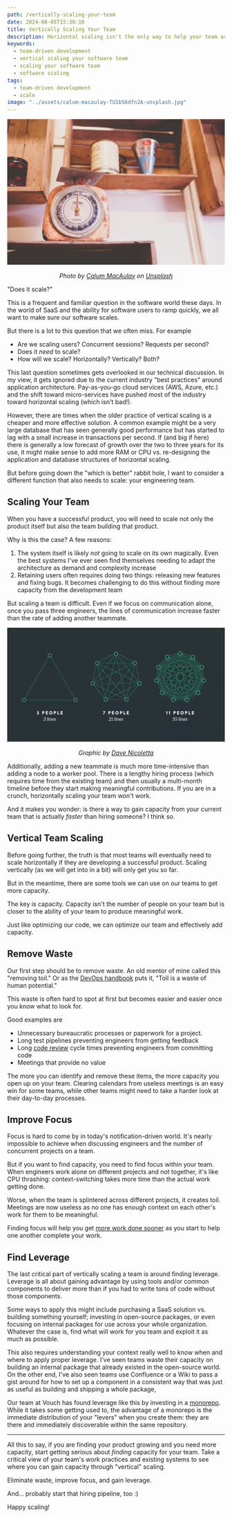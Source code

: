 ```yaml
---
path: /vertically-scaling-your-team
date: 2024-08-05T15:30:10
title: Vertically Scaling Your Team
description: Horizontal scaling isn't the only way to help your team accomplish more.
keywords:
  - team-driven development
  - vertical scaling your software team
  - scaling your software team
  - software scaling
tags:
  - team-driven development
  - scale
image: "../assets/calum-macaulay-TU1b56dfn2A-unsplash.jpg" 
---
```


<center>

![](../assets/calum-macaulay-TU1b56dfn2A-unsplash.jpg)

<span class="credit">

<i>

Photo by <a href="https://unsplash.com/@calum_mac?utm_content=creditCopyText&utm_medium=referral&utm_source=unsplash">Calum MacAulay</a> on <a href="https://unsplash.com/photos/closeup-photography-of-brown-analog-scale-TU1b56dfn2A?utm_content=creditCopyText&utm_medium=referral&utm_source=unsplash">Unsplash</a>
  
</i>

</span>

</center>

"Does it scale?"

This is a frequent and familiar question in the software world these days. In the world of SaaS and the ability for software users to ramp quickly, we all want to make sure our software scales.

But there is a lot to this question that we often miss. For example

* Are we scaling users? Concurrent sessions? Requests per second?
* Does it _need_ to scale?
* How will we scale? Horizontally? Vertically? Both?

This last question sometimes gets overlooked in our technical discussion. In my view, it gets ignored due to the current industry "best practices" around application architecture. Pay-as-you-go cloud services (AWS, Azure, etc.) and the shift toward micro-services have pushed most of the industry toward horizontal scaling (which isn't bad!).

However, there are times when the older practice of vertical scaling is a cheaper and more effective solution. A common example might be a very large database that has seen generally good performance but has started to lag with a small increase in transactions per second. If (and big if here) there is generally a low forecast of growth over the two to three years for its use, it might make sense to add more RAM or CPU vs. re-designing the application and database structures of horizontal scaling. 

But before going down the "which is better" rabbit hole, I want to consider a different function that also needs to scale: your engineering team.

## Scaling Your Team

When you have a successful product, you will need to scale not only the product itself but also the team building that product. 

Why is this the case? A few reasons:

1. The system itself is likely _not_ going to scale on its own magically. Even the best systems I've ever seen find themselves needing to adapt the architecture as demand and complexity increase
2. Retaining users often requires doing two things: releasing new features and fixing bugs. It becomes challenging to do this without finding more capacity from the development team

But scaling a team is difficult. Even if we focus on communication alone, once you pass three engineers, the lines of communication increase faster than the rate of adding another teammate.

<center>

![](../assets/Applying-Brooks-Law-communication.webp)

<span class="credit">

<i>Graphic by <a href="https://www.leadingagile.com/2018/02/lines-of-communication-team-size-applying-brooks-law/">Dave Nicoletta</a></i>

</span>

</center>



Additionally, adding a new teammate is much more time-intensive than adding a node to a worker pool. There is a lengthy hiring process (which requires time from the existing team) and then usually a multi-month timeline before they start making meaningful contributions. If you are in a crunch, horizontally scaling your team won't work.

And it makes you wonder: is there a way to gain capacity from your current team that is actually _faster_ than hiring someone? I think so.

## Vertical Team Scaling

Before going further, the truth is that most teams will eventually need to scale horizontally if they are developing a successful product. Scaling vertically (as we will get into in a bit) will only get you so far. 

But in the meantime, there are some tools we can use on our teams to get more capacity. 

The key is capacity. Capacity isn't the number of people on your team but is closer to the ability of your team to produce meaningful work.

Just like optimizing our code, we can optimize our team and effectively add capacity.

## Remove Waste

Our first step should be to remove waste. An old mentor of mine called this "removing toil." Or as the [DevOps handbook](https://www.goodreads.com/book/show/26083308-the-devops-handbook) puts it, "Toil is a waste of human potential."

This waste is often hard to spot at first but becomes easier and easier once you know what to look for.

Good examples are 

* Unnecessary bureaucratic processes or paperwork for a project. 
* Long test pipelines preventing engineers from getting feedback
* Long [code review](https://dangoslen.me/blog?search=code%20review) cycle times preventing engineers from committing code
* Meetings that provide no value

The more you can identify and remove these items, the more capacity you open up on your team. Clearing calendars from useless meetings is an easy win for some teams, while other teams might need to take a harder look at their day-to-day processes.

## Improve Focus

Focus is hard to come by in today's notification-driven world. It's nearly impossible to achieve when discussing engineers and the number of concurrent projects on a team.

But if you want to find capacity, you need to find focus within your team. When engineers work alone on different projects and not together, it's like CPU thrashing: context-switching takes more time than the actual work getting done. 

Worse, when the team is splintered across different projects, it creates toil. Meetings are now useless as no one has enough context on each other's work for them to be meaningful. 

Finding focus will help you get [more work done sooner](https://dangoslen.me/blog/getting-stuff-done/) as you start to help one another complete your work.

## Find Leverage

The last critical part of vertically scaling a team is around finding leverage. Leverage is all about gaining advantage by using tools and/or common components to deliver more than if you had to write tons of code without those components.

Some ways to apply this might include purchasing a SaaS solution vs. building something yourself; investing in open-source packages, or even focusing on internal packages for use across your whole organization. Whatever the case is, find what will work for you team and exploit it as much as possible.

This also requires understanding your context really well to know when and where to apply proper leverage. I've seen teams waste their capacity on building an internal package that already existed in the open-source world. On the other end, I've also seen teams use Confluence or a Wiki to pass a gist around for how to set up a component in a consistent way that was just as useful as building and shipping a whole package, 

Our team at Vouch has found leverage like this by investing in a [monorepo](https://en.wikipedia.org/wiki/Monorepo). While it takes some getting used to, the advantage of a monorepo is the immediate distribution of your "levers" when you create them: they are there and immediately discoverable within the same repository.

---

All this to say, if you are finding your product growing and you need more capacity, start getting serious about _finding_ capacity for your team. Take a critical view of your team's work practices and existing systems to see where you can gain capacity through "vertical" scaling.

Eliminate waste, improve focus, and gain leverage.

And... probably start that hiring pipeline, too :)

Happy scaling!




